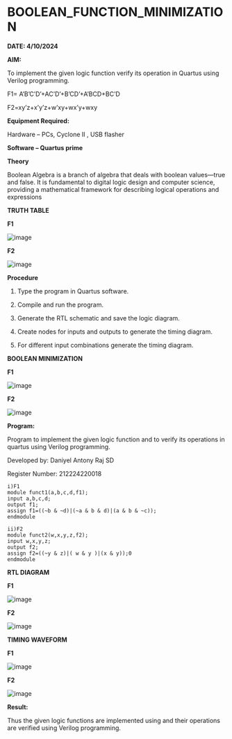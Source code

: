 # BOOLEAN_FUNCTION_MINIMIZATION
**DATE: 4/10/2024**

**AIM:**

To implement the given logic function verify its operation in Quartus using Verilog programming.

F1= A’B’C’D’+AC’D’+B’CD’+A’BCD+BC’D 

F2=xy’z+x’y’z+w’xy+wx’y+wxy

**Equipment Required:**

Hardware – PCs, Cyclone II , USB flasher

**Software – Quartus prime**

**Theory**

Boolean Algebra is a branch of algebra that deals with boolean values—true and false. It is fundamental to digital logic design and computer science, providing a mathematical framework for describing logical operations and expressions

**TRUTH TABLE**

**F1**

![image](https://github.com/user-attachments/assets/c1a358dd-9b50-403d-8126-7fac8ea60ac2)

**F2**

![image](https://github.com/user-attachments/assets/fabd3db2-a2df-4ab6-b000-23799cdedefa)

**Procedure**

1.	Type the program in Quartus software.

2.	Compile and run the program.

3.	Generate the RTL schematic and save the logic diagram.

4.	Create nodes for inputs and outputs to generate the timing diagram.

5.	For different input combinations generate the timing diagram.

**BOOLEAN MINIMIZATION**

**F1**

![image](https://github.com/user-attachments/assets/1a0727dc-e813-4b66-898c-1c4730f8176b)

**F2**

![image](https://github.com/user-attachments/assets/b59d8e3a-22d4-4fd3-bfac-30d469fe52ae)

**Program:**

Program to implement the given logic function and to verify its operations in quartus using Verilog programming. 

Developed by: Daniyel Antony Raj SD

Register Number: 212224220018
```
i)F1
module funct1(a,b,c,d,f1);
input a,b,c,d;
output f1;
assign f1=((~b & ~d)|(~a & b & d)|(a & b & ~c));
endmodule

ii)F2
module funct2(w,x,y,z,f2);
input w,x,y,z;
output f2;
assign f2=((~y & z)|( w & y )|(x & y));0
endmodule
```
**RTL DIAGRAM**

**F1**

![image](https://github.com/user-attachments/assets/a62a2ed4-e5dd-4eb1-9284-dd63c6047cf4)

**F2**

![image](https://github.com/user-attachments/assets/9ea258b7-0118-4230-beb1-386ad14ad80f)

**TIMING WAVEFORM**

**F1**

![image](https://github.com/user-attachments/assets/a1f33d10-e65d-4475-82c2-ca7afe419af2)

**F2**

![image](https://github.com/user-attachments/assets/122e0e89-19fb-47f5-a965-d4811318a682)


**Result:**

Thus the given logic functions are implemented using and their operations are verified using Verilog programming.

